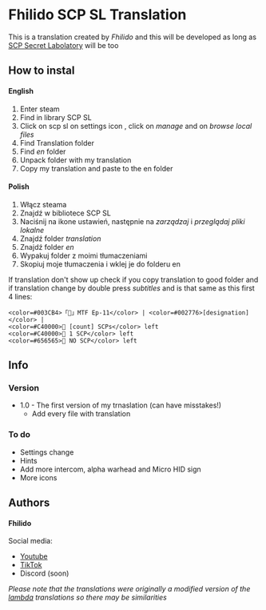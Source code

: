 # Fhilido SCP SL Translation

This is a translation created by <i>Fhilido</i> and this will be developed as long as [SCP Secret Labolatory](https://store.steampowered.com/app/700330/SCP_Secret_Laboratory/) will be too

## How to instal

#### English
1. Enter steam
2. Find in library SCP SL
3. Click on scp sl on settings icon ,  click on <i>manage</i> and on <i>browse local files</i>
5. Find Translation folder
6. Find <i>en</i> folder
7. Unpack folder with my translation
8. Copy my translation and paste to the en folder

#### Polish
1. Włącz steama
2. Znajdź w bibliotece SCP SL
3. Naciśnij na ikone ustawień, następnie na <i>zarządzaj</i> i <i>przeglądaj pliki lokalne</i>
5. Znajdź folder <i>translation</i>
6. Znajdź folder <i>en</i>
7. Wypakuj folder z moimi tłumaczeniami
8. Skopiuj moje tłumaczenia i wklej je do folderu en

If translation don't show up check if you copy translation to good folder and if translation change by double press <i>subtitles</i> and is that same as this first 4 lines:
````
<color=#003CB4>「👥」MTF Ep-11</color> | <color=#002776>[designation]</color> | 
<color=#C40000>🔆 [count] SCPs</color> left
<color=#C40000>🔆 1 SCP</color> left
<color=#656565>🔆 NO SCP</color> left
````

## Info
### Version
* 1.0 - The first version of my trnaslation (can have misstakes!)
  * Add every file with translation
 
### To do
* Settings change
* Hints
* Add more intercom, alpha warhead and Micro HID sign
* More icons

## Authors

#### Fhilido
Social media:
* [Youtube](https://www.youtube.com/@Fhilido)
* [TikTok](https://www.tiktok.com/@fhilido)
* Discord (soon)

<i>Please note that the translations were originally a modified version of the [lambda](https://steamcommunity.com/sharedfiles/filedetails/?id=2989239726) translations so there may be similarities</i>
